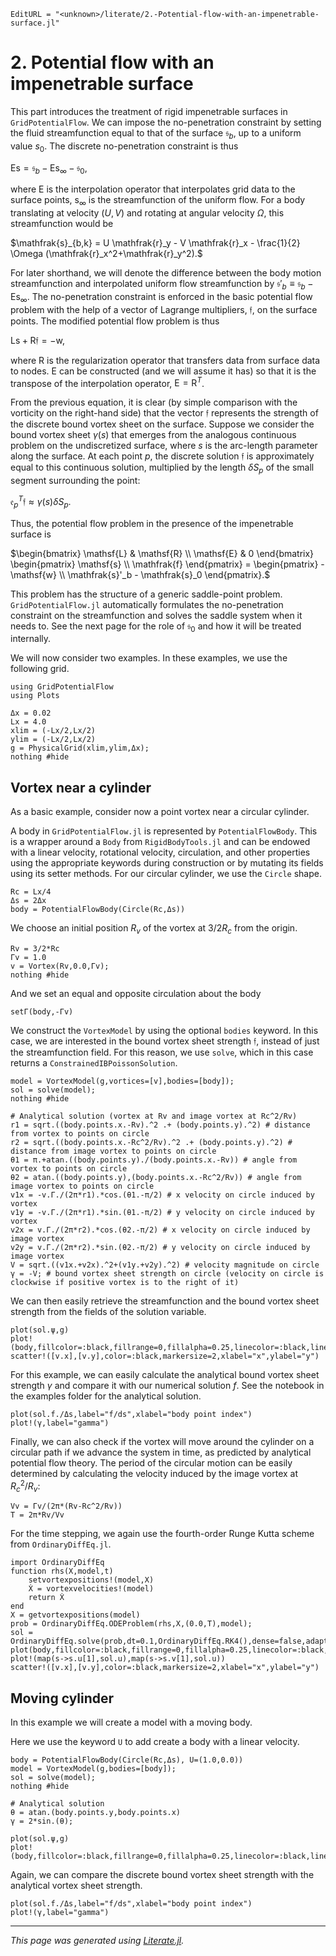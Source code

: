 ```@meta
EditURL = "<unknown>/literate/2.-Potential-flow-with-an-impenetrable-surface.jl"
```

# 2. Potential flow with an impenetrable surface

This part introduces the treatment of rigid impenetrable surfaces in `GridPotentialFlow`. We can impose the no-penetration constraint by setting the fluid streamfunction equal to that of the surface $\mathfrak{s}_b$, up to a uniform value $s_0$. The discrete no-penetration constraint is thus

$\mathsf{Es}=\mathfrak{s}_{b}-\mathsf{E} \mathsf{s}_{\infty}-\mathfrak{s}_{0},$

where $\mathsf{E}$ is the interpolation operator that interpolates grid data to the surface points, $\mathsf{s}_{\infty}$ is the streamfunction of the uniform flow. For a body translating at velocity $(U,V)$ and rotating at angular velocity $\Omega$, this streamfunction would be

$\mathfrak{s}_{b,k} = U \mathfrak{r}_y - V \mathfrak{r}_x - \frac{1}{2} \Omega (\mathfrak{r}_x^2+\mathfrak{r}_y^2).$

For later shorthand, we will denote the difference between the body motion streamfunction and interpolated uniform flow streamfunction by $\mathfrak{s}'_b \equiv \mathfrak{s}_b - \mathsf{E} \mathsf{s}_{\infty}$. The no-penetration constraint is enforced in the basic potential flow problem with the help of a vector of Lagrange multipliers, $\mathfrak{f}$, on the surface points. The modified potential flow problem is thus

$\mathsf{Ls} + \mathsf{R}\mathfrak{f} = -\mathsf{w},$

where $\mathsf{R}$ is the regularization operator that transfers data from surface data to nodes. $\mathsf{E}$ can be constructed (and we will assume it has) so that it is the transpose of the interpolation operator, $\mathsf{E} = \mathsf{R}^{T}$.

From the previous equation, it is clear (by simple comparison with the vorticity on the right-hand side) that the vector $\mathfrak{f}$ represents the strength of the discrete bound vortex sheet on the surface. Suppose we consider the bound vortex sheet $\gamma(s)$ that emerges from the analogous continuous problem on the undiscretized surface, where $s$ is the arc-length parameter along the surface. At each point $p$, the discrete solution $\mathfrak{f}$ is approximately equal to this continuous solution, multiplied by the length $\delta S_p$ of the small segment surrounding the point:

$\mathfrak{e}_{p}^{T} \mathfrak{f} \approx \gamma(s) \delta S_p.$

Thus, the potential flow problem in the presence of the impenetrable surface is

$\begin{bmatrix}
\mathsf{L} & \mathsf{R} \\
\mathsf{E} &  0
\end{bmatrix} \begin{pmatrix} \mathsf{s} \\ \mathfrak{f} \end{pmatrix} =
\begin{pmatrix} -\mathsf{w} \\ \mathfrak{s}'_b - \mathfrak{s}_0 \end{pmatrix}.$

This problem has the structure of a generic saddle-point problem. `GridPotentialFlow.jl` automatically formulates the no-penetration constraint on the streamfunction and solves the saddle system when it needs to. See the next page for the role of $\mathfrak{s}_0$ and how it will be treated internally.

We will now consider two examples. In these examples, we use the following grid.
```@setup 2.-Potential-flow-with-an-impenetrable-surface
using GridPotentialFlow
using Plots
```

```@example 2.-Potential-flow-with-an-impenetrable-surface
Δx = 0.02
Lx = 4.0
xlim = (-Lx/2,Lx/2)
ylim = (-Lx/2,Lx/2)
g = PhysicalGrid(xlim,ylim,Δx);
nothing #hide
```

## Vortex near a cylinder

As a basic example, consider now a point vortex near a circular cylinder.

A body in `GridPotentialFlow.jl` is represented by `PotentialFlowBody`. This is a wrapper around a `Body` from `RigidBodyTools.jl` and can be endowed with a linear velocity, rotational velocity, circulation, and other properties using the appropriate keywords during construction or by mutating its fields using its setter methods. For our circular cylinder, we use the `Circle` shape.

```@example 2.-Potential-flow-with-an-impenetrable-surface
Rc = Lx/4
Δs = 2Δx
body = PotentialFlowBody(Circle(Rc,Δs))
```

We choose an initial position $R_v$ of the vortex at $3/2 R_c$ from the origin.

```@example 2.-Potential-flow-with-an-impenetrable-surface
Rv = 3/2*Rc
Γv = 1.0
v = Vortex(Rv,0.0,Γv);
nothing #hide
```

And we set an equal and opposite circulation about the body

```@example 2.-Potential-flow-with-an-impenetrable-surface
setΓ(body,-Γv)
```

We construct the `VortexModel` by using the optional `bodies` keyword. In this case, we are interested in the bound vortex sheet strength $\mathfrak{f}$, instead of just the streamfunction field. For this reason, we use `solve`, which in this case returns a `ConstrainedIBPoissonSolution`.

```@example 2.-Potential-flow-with-an-impenetrable-surface
model = VortexModel(g,vortices=[v],bodies=[body]);
sol = solve(model);
nothing #hide
```

```@setup 2.-Potential-flow-with-an-impenetrable-surface
# Analytical solution (vortex at Rv and image vortex at Rc^2/Rv)
r1 = sqrt.((body.points.x.-Rv).^2 .+ (body.points.y).^2) # distance from vortex to points on circle
r2 = sqrt.((body.points.x.-Rc^2/Rv).^2 .+ (body.points.y).^2) # distance from image vortex to points on circle
θ1 = π.+atan.((body.points.y)./(body.points.x.-Rv)) # angle from vortex to points on circle
θ2 = atan.((body.points.y),(body.points.x.-Rc^2/Rv)) # angle from image vortex to points on circle
v1x = -v.Γ./(2π*r1).*cos.(θ1.-π/2) # x velocity on circle induced by vortex
v1y = -v.Γ./(2π*r1).*sin.(θ1.-π/2) # y velocity on circle induced by vortex
v2x = v.Γ./(2π*r2).*cos.(θ2.-π/2) # x velocity on circle induced by image vortex
v2y = v.Γ./(2π*r2).*sin.(θ2.-π/2) # y velocity on circle induced by image vortex
V = sqrt.((v1x.+v2x).^2+(v1y.+v2y).^2) # velocity magnitude on circle
γ = -V; # bound vortex sheet strength on circle (velocity on circle is clockwise if positive vortex is to the right of it)
```

We can then easily retrieve the streamfunction and the bound vortex sheet strength from the fields of the solution variable.

```@example 2.-Potential-flow-with-an-impenetrable-surface
plot(sol.ψ,g)
plot!(body,fillcolor=:black,fillrange=0,fillalpha=0.25,linecolor=:black,linewidth=2)
scatter!([v.x],[v.y],color=:black,markersize=2,xlabel="x",ylabel="y")
```

For this example, we can easily calculate the analytical bound vortex sheet strength $\gamma$ and compare it with our numerical solution $f$.
See the notebook in the examples folder for the analytical solution.

```@example 2.-Potential-flow-with-an-impenetrable-surface
plot(sol.f./Δs,label="f/ds",xlabel="body point index")
plot!(γ,label="gamma")
```

Finally, we can also check if the vortex will move around the cylinder on a circular path if we advance the system in time, as predicted by analytical potential flow theory. The period of the circular motion can be easily determined by calculating the velocity induced by the image vortex at $R_c^2/R_v$:

```@example 2.-Potential-flow-with-an-impenetrable-surface
Vv = Γv/(2π*(Rv-Rc^2/Rv))
T = 2π*Rv/Vv
```

For the time stepping, we again use the fourth-order Runge Kutta scheme from `OrdinaryDiffEq.jl`.

```@example 2.-Potential-flow-with-an-impenetrable-surface
import OrdinaryDiffEq
function rhs(X,model,t)
    setvortexpositions!(model,X)
    Ẋ = vortexvelocities!(model)
    return Ẋ
end
X = getvortexpositions(model)
prob = OrdinaryDiffEq.ODEProblem(rhs,X,(0.0,T),model);
sol = OrdinaryDiffEq.solve(prob,dt=0.1,OrdinaryDiffEq.RK4(),dense=false,adaptive=false);
plot(body,fillcolor=:black,fillrange=0,fillalpha=0.25,linecolor=:black,linewidth=2)
plot!(map(s->s.u[1],sol.u),map(s->s.v[1],sol.u))
scatter!([v.x],[v.y],color=:black,markersize=2,xlabel="x",ylabel="y")
```

## Moving cylinder

In this example we will create a model with a moving body.

Here we use the keyword `U` to add create a body with a linear velocity.

```@example 2.-Potential-flow-with-an-impenetrable-surface
body = PotentialFlowBody(Circle(Rc,Δs), U=(1.0,0.0))
model = VortexModel(g,bodies=[body]);
sol = solve(model);
nothing #hide
```

```@setup 2.-Potential-flow-with-an-impenetrable-surface
# Analytical solution
θ = atan.(body.points.y,body.points.x)
γ = 2*sin.(θ);
```

```@example 2.-Potential-flow-with-an-impenetrable-surface
plot(sol.ψ,g)
plot!(body,fillcolor=:black,fillrange=0,fillalpha=0.25,linecolor=:black,linewidth=2,xlabel="x",ylabel="y")
```

Again, we can compare the discrete bound vortex sheet strength with the analytical vortex sheet strength.

```@example 2.-Potential-flow-with-an-impenetrable-surface
plot(sol.f./Δs,label="f/ds",xlabel="body point index")
plot!(γ,label="gamma")
```

---

*This page was generated using [Literate.jl](https://github.com/fredrikekre/Literate.jl).*


